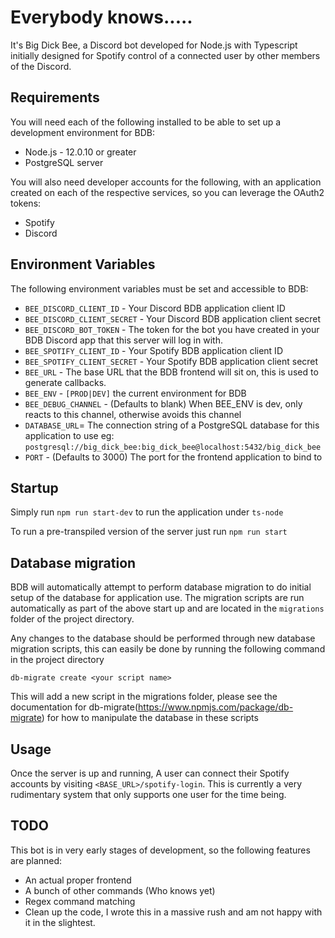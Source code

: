 # Everybody knows.....
It's Big Dick Bee, a Discord bot developed for Node.js with Typescript initially designed for Spotify control of a 
connected user by other members of the Discord.


## Requirements
You will need each of the following installed to be able to set up a development environment for BDB:
- Node.js - 12.0.10 or greater
- PostgreSQL server

You will also need developer accounts for the following, with an application created on each of the respective services, so you can leverage the OAuth2 tokens:
- Spotify
- Discord

## Environment Variables
The following environment variables must be set and accessible to BDB:
- `BEE_DISCORD_CLIENT_ID` - Your Discord BDB application client ID
- `BEE_DISCORD_CLIENT_SECRET` - Your Discord BDB application client secret
- `BEE_DISCORD_BOT_TOKEN` - The token for the bot you have created in your BDB Discord app that this server will log in with.
- `BEE_SPOTIFY_CLIENT_ID` - Your Spotify BDB application client ID
- `BEE_SPOTIFY_CLIENT_SECRET` - Your Spotify BDB application client secret
- `BEE_URL` - The base URL that the BDB frontend will sit on, this is used to generate callbacks. 
- `BEE_ENV` - `[PROD|DEV]` the current environment for BDB
- `BEE_DEBUG_CHANNEL` - (Defaults to blank) When BEE_ENV is dev, only reacts to this channel, otherwise avoids this channel
- `DATABASE_URL`= The connection string of a PostgreSQL database for this application to use 
    eg: `postgresql://big_dick_bee:big_dick_bee@localhost:5432/big_dick_bee`
- `PORT` - (Defaults to 3000) The port for the frontend application to bind to
     
## Startup
Simply run `npm run start-dev` to run the application under `ts-node`

To run a pre-transpiled version of the server just run `npm run start`

## Database migration
BDB will automatically attempt to perform database migration to do initial setup of the database for application use.
The migration scripts are run automatically as part of the above start up and are located in the `migrations` folder of 
the project directory.
 
Any changes to the database should be performed through new database migration scripts,
 this can easily be done by running the following command in the project directory

`db-migrate create <your script name>`

This will add a new script in the migrations folder,
please see the documentation for db-migrate(https://www.npmjs.com/package/db-migrate)
for how to manipulate the database in these scripts

## Usage
Once the server is up and running, A user can connect their Spotify accounts by visiting `<BASE_URL>/spotify-login`.
This is currently a very rudimentary system that only supports one user for the time being.


## TODO
This bot is in very early stages of development, so the following features are planned:
- An actual proper frontend
- A bunch of other commands (Who knows yet)
- Regex command matching
- Clean up the code, I wrote this in a massive rush and am not happy with it in the slightest.


